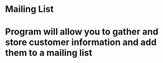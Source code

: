# Mailing List
# Program will allow you to gather and store customer information and add them to a mailing list
